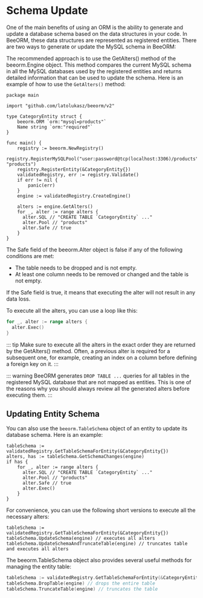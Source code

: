 # Schema Update

One of the main benefits of using an ORM is the ability to generate and update a database schema based on the data structures in your code. In BeeORM, these data structures are represented as registered entities. There are two ways to generate or update the MySQL schema in BeeORM:

The recommended approach is to use the GetAlters() method of the beeorm.Engine object. This method compares the current MySQL schema in all the MySQL databases used by the registered entities and returns detailed information that can be used to update the schema. Here is an example of how to use the `GetAlters()` method:
```go{20}
package main

import "github.com/latolukasz/beeorm/v2"

type CategoryEntity struct {
	beeorm.ORM `orm:"mysql=products"`
    Name string `orm:"required"`
}

func main() {
    registry := beeorm.NewRegistry()
    registry.RegisterMySQLPool("user:password@tcp(localhost:3306)/products", "products")
    registry.RegisterEntity(&CategoryEntity{})
    validatedRegistry, err := registry.Validate()
    if err != nil {
        panic(err)
    }
    engine := validatedRegistry.CreateEngine()
    
    alters := engine.GetAlters()
    for _, alter := range alters {
      alter.SQL // "CREATE TABLE `CategoryEntity` ..."
      alter.Pool // "products"
      alter.Safe // true
	}
}  
```

The Safe field of the beeorm.Alter object is false if any of the following conditions are met:

 * The table needs to be dropped and is not empty.
 * At least one column needs to be removed or changed and the table is not empty.

If the Safe field is true, it means that executing the alter will not result in any data loss.

To execute all the alters, you can use a loop like this:

```go
for _, alter := range alters {
  alter.Exec()
}
```

::: tip
Make sure to execute all the alters in the exact order they are returned by the GetAlters() method. Often, a previous alter is required for a subsequent one, for example, creating an index on a column before defining a foreign key on it.
:::

::: warning
BeeORM generates `DROP TABLE ...` queries for all tables in the registered MySQL database that are not mapped as entities. This is one of the reasons why you should always review all the generated alters before executing them.
:::

## Updating Entity Schema

You can also use the `beeorm.TableSchema` object of an entity to update its database schema. Here is an example:

```go{2}
tableSchema := validatedRegistry.GetTableSchemaForEntity(&CategoryEntity{})
alters, has := tableSchema.GetSchemaChanges(engine)
if has {
    for _, alter := range alters {
      alter.SQL // "CREATE TABLE `CategoryEntity` ..."
      alter.Pool // "products"
      alter.Safe // true
      alter.Exec()
    }
}
```

For convenience, you can use the following short versions to execute all the necessary alters:

```go{2-3}
tableSchema := validatedRegistry.GetTableSchemaForEntity(&CategoryEntity{})
tableSchema.UpdateSchema(engine) // executes all alters
tableSchema.UpdateSchemaAndTruncateTable(engine) // truncates table and executes all alters
```

The beeorm.TableSchema object also provides several useful methods for managing the entity table:

```go
tableSchema := validatedRegistry.GetTableSchemaForEntity(&CategoryEntity{})
tableSchema.DropTable(engine) // drops the entire table
tableSchema.TruncateTable(engine) // truncates the table
```
